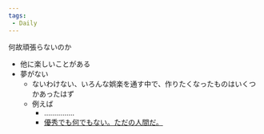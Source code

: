 ```yaml
---
tags:
 - Daily
---
```


何故頑張らないのか
- 他に楽しいことがある
- 夢がない
	- ないわけない、いろんな娯楽を通す中で、作りたくなったものはいくつかあったはず
	- 例えば
		- ……………
		- [優秀でも何でもない。ただの人間だ。](../Info/優秀でも何でもない。ただの人間だ。.md)




